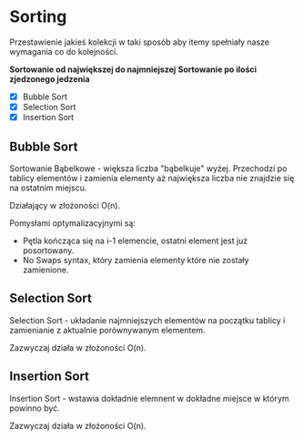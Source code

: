 # Sorting

Przestawienie jakieś kolekcji w taki sposób aby itemy spełniały nasze wymagania co do kolejności.

**Sortowanie od największej do najmniejszej**
**Sortowanie po ilości zjedzonego jedzenia**

- [x] Bubble Sort
- [x] Selection Sort
- [x] Insertion Sort

## Bubble Sort

Sortowanie Bąbelkowe - większa liczba "bąbelkuje" wyżej.
Przechodzi po tablicy elementów i zamienia elementy aż największa liczba nie znajdzie się na ostatnim miejscu.

Działający w złożoności O(n).

Pomysłami optymalizacyjnymi są:

- Pętla kończąca się na i-1 elemencie, ostatni element jest już posortowany.
- No Swaps syntax, który zamienia elementy które nie zostały zamienione.

## Selection Sort

Selection Sort - układanie najmniejszych elementów na początku tablicy i zamienianie z aktualnie porównywanym elementem.

Zazwyczaj działa w złożoności O(n).

## Insertion Sort

Insertion Sort - wstawia dokładnie elemnent w dokładne miejsce w którym powinno być.

Zazwyczaj działa w złożoności O(n).
